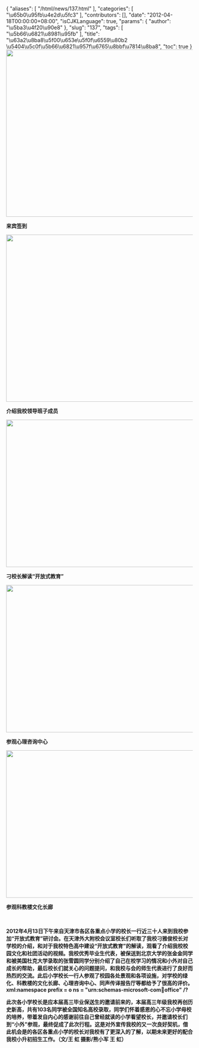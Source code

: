 {
    "aliases": [
        "/html/news/137.html"
    ],
    "categories": [
        "\u65b0\u95fb\u4e2d\u5fc3"
    ],
    "contributors": [],
    "date": "2012-04-18T00:00:00+08:00",
    "isCJKLanguage": true,
    "params": {
        "author": "\u5ba3\u4f20\u90e8"
    },
    "slug": "137",
    "tags": [
        "\u5b66\u6821\u8981\u95fb"
    ],
    "title": "\u63a2\u8ba8\u5f00\u653e\u5f0f\u6559\u80b2 \u5404\u5c0f\u5b66\u6821\u957f\u6765\u8bbf\u7814\u8ba8",
    "toc": true
}
**<img
    src="https://cdn.tfls.online/mirror/full/a5ad21685d336d5f0ff2b84b4a368803269a21ad.jpg"
    style="display:block;margin-left:auto;margin-right:auto;"
    decoding="async"
    fetchpriority="auto"
    loading="lazy"
    height="450"
    width="600"
/>**

**来宾签到**

**<img
    src="https://cdn.tfls.online/mirror/full/b210d8dec52739dab1766fdd75012128f54f4edf.jpg"
    style="display:block;margin-left:auto;margin-right:auto;"
    decoding="async"
    fetchpriority="auto"
    loading="lazy"
    height="450"
    width="600"
/>**

**介绍我校领导班子成员**

**<img
    src="https://cdn.tfls.online/mirror/full/7d47e70409d2ec8b775873ffe88416fd4b6750e5.jpg"
    style="display:block;margin-left:auto;margin-right:auto;"
    decoding="async"
    fetchpriority="auto"
    loading="lazy"
    height="397"
    width="600"
/>**

**刁校长解读“开放式教育”**

**<img
    src="https://cdn.tfls.online/mirror/full/f6b76f1c2754440f514617641c3a62fd8678596c.jpg"
    style="display:block;margin-left:auto;margin-right:auto;"
    decoding="async"
    fetchpriority="auto"
    loading="lazy"
    height="397"
    width="600"
/>**

**参观心理咨询中心**

**<img
    src="https://cdn.tfls.online/mirror/full/a2887a85ffa8fc636ab785df05dece64f07c4b1b.jpg"
    style="display:block;margin-left:auto;margin-right:auto;"
    decoding="async"
    fetchpriority="auto"
    loading="lazy"
    height="397"
    width="600"
/>**

**参观科教楼文化长廊**

 

**2012年4月13日下午来自天津市各区各重点小学的校长一行近三十人来到我校参加“开放式教育”研讨会。在天津外大附校会议室校长们听取了我校刁雅俊校长对学校的介绍，和对于我校特色高中建设“开放式教育”的解读，观看了介绍我校校园文化和社团活动的视频。我校优秀毕业生代表，被保送到北京大学的张金金同学和被美国杜克大学录取的张雪圆同学分别介绍了自己在校学习的情况和小外对自己成长的帮助，最后校长们就关心的问题提问，和我校与会的师生代表进行了良好而热烈的交流。此后小学校长一行人参观了校园各处景观和各项设施，对学校的绿化、科教楼的文化长廊、心理咨询中心、同声传译报告厅等都给予了很高的评价。xml:namespace prefix = o ns = "urn:schemas-microsoft-com:office:office" /?**

**此次各小学校长是应本届高三毕业保送生的邀请前来的，本届高三年级我校再创历史新高，共有103名同学被全国知名高校录取，同学们怀着感恩的心不忘小学母校的培养，带着发自内心的感谢前往自己曾经就读的小学看望校长，并邀请校长们到“小外”参观，最终促成了此次行程。这是对外宣传我校的又一次良好契机，借此机会是的各区各重点小学的校长对我校有了更深入的了解，以期未来更好的配合我校小升初招生工作。（文/王 虹 摄影/熊小军 王 虹）**

